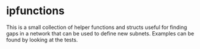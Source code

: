 # ipfunctions

This is a small collection of helper functions and structs useful for finding gaps in a network that can be used to define new subnets.
Examples can be found by looking at the tests.
